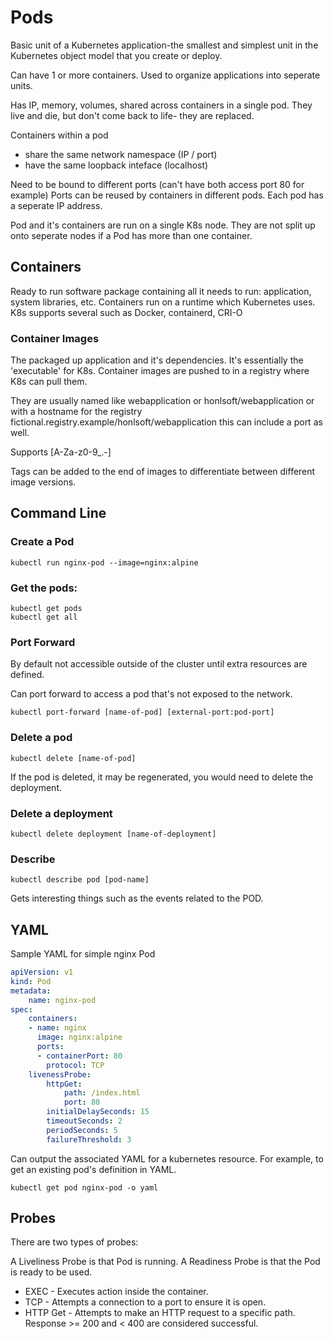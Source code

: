 # Pods
Basic unit of a Kubernetes application-the smallest and simplest unit in the Kubernetes object model that you create or deploy.

Can have 1 or more containers.
Used to organize applications into seperate units.

Has IP, memory, volumes, shared across containers in a single pod.
They live and die, but don't come back to life- they are replaced.

Containers within a pod
* share the same network namespace (IP / port)
* have the same loopback inteface (localhost)

Need to be bound to different ports (can't have both access port 80 for example)
Ports can be reused by containers in different pods.
Each pod has a seperate IP address.

Pod and it's containers are run on a single K8s node.
They are not split up onto seperate nodes if a Pod has more than one container.

## Containers

Ready to run software package containing all it needs to run: application, system libraries, etc.
Containers run on a runtime which Kubernetes uses.
K8s supports several such as Docker, containerd, CRI-O

### Container Images

The packaged up application and it's dependencies.
It's essentially the 'executable' for K8s.
Container images are pushed to in a registry where K8s can pull them.

They are usually named like webapplication or honlsoft/webapplication or with a hostname for the registry fictional.registry.example/honlsoft/webapplication this can include a port as well.

Supports [A-Za-z0-9_.-]

Tags can be added to the end of images to differentiate between different image versions.

## Command Line

### Create a Pod
```
kubectl run nginx-pod --image=nginx:alpine
```

### Get the pods:
```
kubectl get pods
kubectl get all
```

### Port Forward

By default not accessible outside of the cluster until extra resources are defined.

Can port forward to access a pod that's not exposed to the network.
```
kubectl port-forward [name-of-pod] [external-port:pod-port]
```

### Delete a pod
```
kubectl delete [name-of-pod]
```
If the pod is deleted, it may be regenerated, you would need to delete the deployment.

### Delete a deployment
```
kubectl delete deployment [name-of-deployment]
```

### Describe
```
kubectl describe pod [pod-name]
```

Gets interesting things such as the events related to the POD.

## YAML

Sample YAML for simple nginx Pod

```yaml
apiVersion: v1
kind: Pod
metadata:
    name: nginx-pod
spec:
    containers:
    - name: nginx
      image: nginx:alpine
      ports:
      - containerPort: 80
        protocol: TCP
    livenessProbe:
        httpGet:
            path: /index.html
            port: 80
        initialDelaySeconds: 15
        timeoutSeconds: 2
        periodSeconds: 5
        failureThreshold: 3
```

Can output the associated YAML for a kubernetes resource.
For example, to get an existing pod's definition in YAML.

```
kubectl get pod nginx-pod -o yaml
```


## Probes

There are two types of probes:

A Liveliness Probe is that Pod is running.
A Readiness Probe is that the Pod is ready to be used.

* EXEC - Executes action inside the container.
* TCP - Attempts a connection to a port to ensure it is open.
* HTTP Get - Attempts to make an HTTP request to a specific path.  Response >= 200 and < 400 are considered successful.